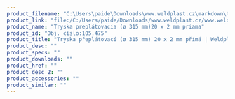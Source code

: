 ```yaml
---
product_filename: "C:\Users\paide\Downloads\www.weldplast.cz\markdown\tryska-preplatovaci-o-315-mm-20-x-2-mm-prima.md"
product_link: "file:/C:/Users/paide/Downloads/www.weldplast.cz/www.weldplast.cz/sk/tryska-preplatovaci-o-315-mm-20-x-2-mm-prima"
product_name: "Tryska preplátovacia (ø 315 mm)20 x 2 mm priama"
product_id: "Obj. číslo:105.475"
product_title: "Tryska přeplátovací (ø 315 mm) 20 x 2 mm přímá | Weldplast"
product_desc: ""
product_specs: ""
product_downloads: ""
product_href: ""
product_desc_2: ""
product_accessories: ""
product_similar: ""
---
```

